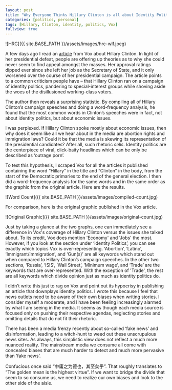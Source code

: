 ```yaml
---
layout: post
title: "Why Everyone Thinks Hillary Clinton is all about Identity Politics"
categories: [politics, personal]
tags: [Hillary, Clinton, identity, politics, Vox]
fullview: true
---
```


<!--<img src="/assets/images/hrc-wlf.jpeg" width="80%">-->
![HRC]({{ site.BASE_PATH }}/assets/images/hrc-wlf.jpeg) 

A few days ago I read an [article](http://www.vox.com/policy-and-politics/2016/12/16/13972394/most-common-words-hillary-clinton-speech) from Vox about Hillary Clinton. In light of her presidential defeat, people are offering up theories as to why she could never seem to find appeal amongst the masses. Her approval ratings dipped ever since she left her job as the Secretary of State, and it only worsened over the course of her presidential campaign. The article points to a common criticism people have – that Hillary Clinton ran on a campaign of identity politics, pandering to special-interest groups while shoving aside the woes of the disillusioned working-class voters. 

The author then reveals a surprising statistic. By compiling all of Hillary Clinton’s campaign speeches and doing a word-frequency analysis, he found that the most common words in Clinton’s speeches were in fact, not about identity politics, but about economic issues.

I was perplexed. If Hillary Clinton spoke mostly about economic issues, then why does it seem like all we hear about in the media are abortion rights and immigration laws? Could it be that the media is skewing its representation of the presidential candidates? After all, such rhetoric _sells_. Identity politics are the centerpiece of viral, click-baity headlines which can be only be described as ‘outrage porn’.

To test this hypothesis, I scraped Vox for all the articles it published containing the word “Hillary” in the title and “Clinton” in the body, from the start of the Democratic primaries to the end of the general election. I then did a word-frequency analysis for the same words and in the same order as the graphic from the original article. Here are the results.

![Word Count]({{ site.BASE_PATH }}/assets/images/compiled-count.jpg) 

For comparison, here is the original graphic published in the Vox article.

![Original Graphic]({{ site.BASE_PATH }}/assets/images/original-count.jpg) 

Just by taking a glance at the two graphs, one can immediately see a difference in Vox's coverage of Hillary Clinton versus the issues she talked about. To its credit, Vox does mention 'Economy' and 'Jobs' the most. However, if you look at the section under ‘Identity Politics’, you can see exactly which topics Vox is over-representing. ‘Abortion’, ‘Latino’, ‘Immigrant/Immigration’, and ‘Gun(s)’ are all keywords which stand out when compared to Hillary Clinton’s campaign speeches. In the other two sections, ‘Russia’, ‘ISIS’, ‘Wall Street’, ‘Minimum wage’, and ‘Trade’ are the keywords that are over-represented. With the exception of 'Trade', the rest are all keywords which divide opinion just as much as identity politics do.

I didn’t write this just to rag on Vox and point out its hypocrisy in publishing an article that downplays identity politics. I wrote this because I feel that news outlets need to be aware of their own biases when writing stories. I consider myself a moderate, and I have been feeling increasingly alarmed by what I am seeing in the media. It seems as though each media source is focused only on pushing their respective agendas, neglecting stories and omitting details that do not fit their rhetoric. 

There has been a media frenzy recently about so-called ‘fake news’ and disinformation, leading to a witch-hunt to weed out these unscrupulous news sites. As always, this simplistic view does not reflect a much more nuanced reality. The mainstream media we consume all come with concealed biases that are much harder to detect and much more pervasive than ‘fake news’. 

Confucious once said “中庸之为德也，其至矣乎”. That roughly translates to “The golden mean is the highest virtue”. If we want to bridge the divide that seem to so consume us, we need to realize our own biases and look to the other side of the aisle.